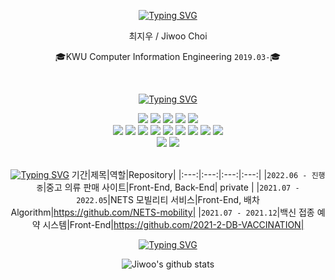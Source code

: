 <div align="center">
  
  [![Typing SVG](https://readme-typing-svg.herokuapp.com?font=Source+Code+Pro&color=F7A300&background=FF000000&center=true&vCenter=true&lines=hello+world!%E2%9D%A4%EF%B8%8F)](https://git.io/typing-svg)

최지우 / Jiwoo Choi</p>
🎓KWU Computer Information Engineering <code>2019.03-</code>🎓 </p>
<!-- 🎉2001.08.29🎉</p> -->
<br />

[![Typing SVG](https://readme-typing-svg.herokuapp.com?font=Source+Code+Pro&color=03EA30&background=FF000000&center=true&vCenter=true&lines=Tech+skill%F0%9F%8C%B1)](https://git.io/typing-svg)

  <img src="https://img.shields.io/badge/HTML5-E34F26?style=flat&logo=HTML5&logoColor=black"/>
  <img src="https://img.shields.io/badge/css-1572B6?style=flat&logo=css3&logoColor=white"/>
  <img src="https://img.shields.io/badge/JavaScript-F7DF1E?style=flat&logo=JavaScript&logoColor=black"/>
  <img src="https://img.shields.io/badge/React-61DAFB?style=flat&logo=React&logoColor=white"/>
  <img src="https://img.shields.io/badge/ReactNative-61DAFB?style=flat&logo=React&logoColor=white" />
  <br />
  <img src="https://img.shields.io/badge/Java-007396?style=flat&logo=Java&logoColor=white"/>
  <img src="https://img.shields.io/badge/C-A8B9CC?style=flat&logo=C&logoColor=black"/>
  <img src="https://img.shields.io/badge/C++-00599C?style=flat&logo=C%2B%2B&logoColor=black"/>
  <img src="https://img.shields.io/badge/Python-3766AB?style=flat&logo=Python&logoColor=white"/>
  <img src="https://img.shields.io/badge/Android Studio-3DDC84?style=flat&logo=AndroidStudio&logoColor=white"/>
  <img src="https://img.shields.io/badge/Bootstrap-7952B3?style=flat&logo=Bootstrap&logoColor=white"/>
<img src="https://img.shields.io/badge/Mysql-4479A1?style=flat&logo=MySql&logoColor=white"/>
<img src="https://img.shields.io/badge/Node.js-339933?style=flat&logo=Node.js&logoColor=white"/>
<img src="https://img.shields.io/badge/Linux-FCC624?style=flat&logo=Linux&logoColor=black"/>
<br />
<img src="https://img.shields.io/badge/Figma-F24E1E?style=flat&logo=Figma&logoColor=white"/>
<img src="https://img.shields.io/badge/Notion-000000?style=flat&logo=Notion&logoColor=white"/>
<br />
<br />


[![Typing SVG](https://readme-typing-svg.herokuapp.com?font=Source+Code+Pro&color=007DF7&center=true&vCenter=true&lines=Project%F0%9F%91%A9%E2%80%8D%F0%9F%92%BB)](https://git.io/typing-svg)
기간|제목|역할|Repository|
|:---:|:---:|:---:|:---:|
|<code>2022.06 - 진행 중</code>|중고 의류 판매 사이트|Front-End, Back-End| private |
|<code>2021.07 - 2022.05</code>|NETS 모빌리티 서비스|Front-End, 배차Algorithm|https://github.com/NETS-mobility|
|<code>2021.07 - 2021.12</code>|백신 접종 예약 시스템|Front-End|https://github.com/2021-2-DB-VACCINATION|


[![Typing SVG](https://readme-typing-svg.herokuapp.com?font=Source+Code+Pro&color=FF0000&background=FF000000&center=true&vCenter=true&lines=Graph%F0%9F%94%A5)](https://git.io/typing-svg)

![Jiwoo's github stats](https://github-readme-stats.vercel.app/api?username=zoowb&show_icons=true&theme=tokyonight)


  
</div>
